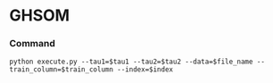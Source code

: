 # GHSOM

### Command
```
python execute.py --tau1=$tau1 --tau2=$tau2 --data=$file_name --train_column=$train_column --index=$index
```
